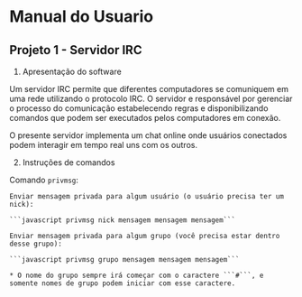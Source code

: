 # Manual do Usuario

## Projeto 1 - Servidor IRC

1. Apresentação do software

Um servidor IRC permite que diferentes computadores se comuniquem em uma rede utilizando o protocolo IRC.
O servidor e responsável por gerenciar o processo do comunicação estabelecendo regras e disponibilizando comandos
que podem ser executados pelos computadores em conexão.

O presente servidor implementa um chat online onde usuários conectados podem interagir em tempo real uns com os outros.

2. Instruções de comandos

Comando ```privmsg```:

    Enviar mensagem privada para algum usuário (o usuário precisa ter um nick):
    
    ```javascript privmsg nick mensagem mensagem mensagem```
    
    Enviar mensagem privada para algum grupo (você precisa estar dentro desse grupo):
    
    ```javascript privmsg grupo mensagem mensagem mensagem```
    
    * O nome do grupo sempre irá começar com o caractere ```#```, e somente nomes de grupo podem iniciar com esse caractere.


